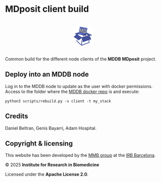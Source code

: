 # MDposit client build

<div align="center" style="display:flex;align-items:center;justify-content:space-around;padding:20px 0;">
<img src="md-build.png" alt="mdposit" />
</div>

Common build for the different node clients of the **MDDB MDposit** project. 

## Deploy into an MDDB node

Log in to the MDDB node to update as the user with docker permissions. Access to the folder where the [MDDB docker repo](https://github.com/mmb-irb/MDDB-docker) is and execute:

    python3 scripts/rebuild.py -s client -t my_stack

## Credits

Daniel Beltran, Genís Bayarri, Adam Hospital.

## Copyright & licensing

This website has been developed by the [MMB group](https://mmb.irbbarcelona.org) at the [IRB Barcelona](https://irbbarcelona.org).

© 2025 **Institute for Research in Biomedicine**

Licensed under the **Apache License 2.0**.